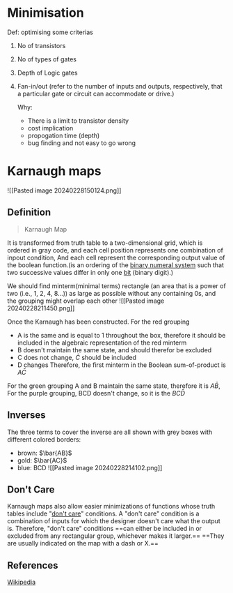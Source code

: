 # Minimisation 

Def: optimising some criterias

1. No of transistors 
2. No of types of gates 
3. Depth of Logic gates 
4. Fan-in/out (refer to the number of inputs and outputs, respectively, that a particular gate or circuit can accommodate or drive.)

	Why: 
	- There is a limit to transistor density 
	- cost implication 
	- propogation time (depth)
	- bug finding and not easy to go wrong 

# Karnaugh maps
![[Pasted image 20240228150124.png]]
## Definition 

>Karnaugh Map
>
It is transformed from truth table to a two-dimensional grid, which is ordered in gray code, and each cell position represents one combination of inpout condition, And each cell represent the corresponding output value of the boolean function.(is an ordering of the [binary numeral system](https://en.wikipedia.org/wiki/Binary_numeral_system "Binary numeral system") such that two successive values differ in only one [bit](https://en.wikipedia.org/wiki/Bit "Bit") (binary digit).)

We should find minterm(minimal terms) rectangle (an area that is a power of two (i.e., 1, 2, 4, 8...)) as large as possible without any containing 0s, and the grouping might overlap each other
![[Pasted image 20240228211450.png]]

Once the Karnaugh has been constructed. 
For the red grouping 
- A is the same and is equal to 1 throughout the box, therefore it should be included in the algebraic representation of the red minterm
- B doesn't maintain the same state, and should therefor be excluded 
- C does not change, $\bar{C}$ should be included 
- D changes 
Therefore, the first minterm in the Boolean sum-of-product is $A\bar{C}$  

For the green grouping A and B maintain the same state, therefore it is $A\bar{B}$, For the purple grouping, BCD doesn't change, so it is the $BC\bar{D}$ 

## Inverses 
The three terms to cover the inverse are all shown with grey boxes with different colored borders:

- brown: $\bar{AB}$ 
- gold: $\bar{AC}$
- blue: BCD
![[Pasted image 20240228214102.png]]
## Don't Care 
Karnaugh maps also allow easier minimizations of functions whose truth tables include "[don't care](https://en.wikipedia.org/wiki/Don%27t-care_(logic) "Don't-care (logic)")" conditions. A "don't care" condition is a combination of inputs for which the designer doesn't care what the output is. Therefore, "don't care" conditions ==can either be included in or excluded from any rectangular group, whichever makes it larger.== ==They are usually indicated on the map with a dash or X.==
## References 

[Wikipedia](https://en.wikipedia.org/wiki/Karnaugh_map)
